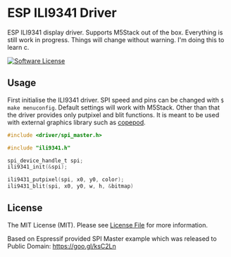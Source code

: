 # ESP ILI9341 Driver

ESP ILI9341 display driver. Supports M5Stack out of the box. Everything is still work in progress. Things will change without warning. I'm doing this to learn c.

[![Software License](https://img.shields.io/badge/license-MIT-brightgreen.svg?style=flat-square)](LICENSE.md)

## Usage

First initialise the ILI9341 driver. SPI speed and pins can be changed with `$ make menuconfig`. Default settings will work with M5Stack. Other than that the driver provides only putpixel and blit functions. It is meant to be used with external graphics library such as [copepod](https://github.com/tuupola/copepod).

```c
#include <driver/spi_master.h>

#include "ili9341.h"

spi_device_handle_t spi;
ili9341_init(&spi);

ili9431_putpixel(spi, x0, y0, color);
ili9431_blit(spi, x0, y0, w, h, &bitmap)
```

## License

The MIT License (MIT). Please see [License File](LICENSE.md) for more information.

Based on Espressif provided SPI Master example which was released to Public Domain: https://goo.gl/ksC2Ln
